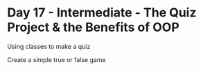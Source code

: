 # Day 17 - Intermediate - The Quiz Project & the Benefits of OOP

Using classes to make a quiz


Create a simple true or false game
